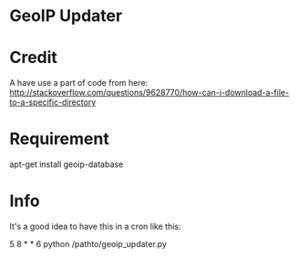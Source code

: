 # GeoIP Updater

# Credit

A have use a part of code from here: http://stackoverflow.com/questions/9628770/how-can-i-download-a-file-to-a-specific-directory

# Requirement

apt-get install geoip-database

# Info

It's a good idea to have this in a cron like this:

5 8 * * 6 python /pathto/geoip_updater.py



